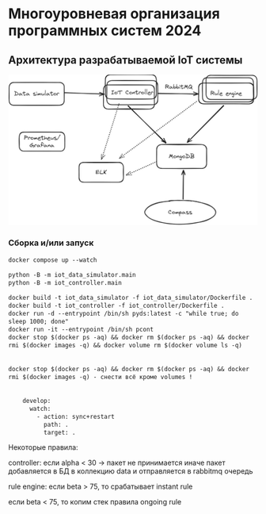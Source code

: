 # Многоуровневая организация программных систем 2024
## Архитектура разрабатываемой IoT системы
![Архитектура системы](architecture.png)


### Сборка и/или запуск
```
docker compose up --watch
```
```
python -B -m iot_data_simulator.main
python -B -m iot_controller.main
```
```
docker build -t iot_data_simulator -f iot_data_simulator/Dockerfile .
docker build -t iot_controller -f iot_controller/Dockerfile .
docker run -d --entrypoint /bin/sh pyds:latest -c "while true; do sleep 1000; done"
docker run -it --entrypoint /bin/sh pcont
docker stop $(docker ps -aq) && docker rm $(docker ps -aq) && docker rmi $(docker images -q) && docker volume rm $(docker volume ls -q)


docker stop $(docker ps -aq) && docker rm $(docker ps -aq) && docker rmi $(docker images -q) - снести всё кроме volumes !


    develop:
      watch:
        - action: sync+restart
          path: .
          target: .
```


Некоторые правила: 

controller:
если
  alpha < 30 -> пакет не принимается
иначе
  пакет добавляется в БД в коллекцию data и отправляется в rabbitmq очередь


rule engine: 
  если 
  beta > 75, то срабатывает instant rule
  
  если beta < 75, то копим стек правила ongoing rule